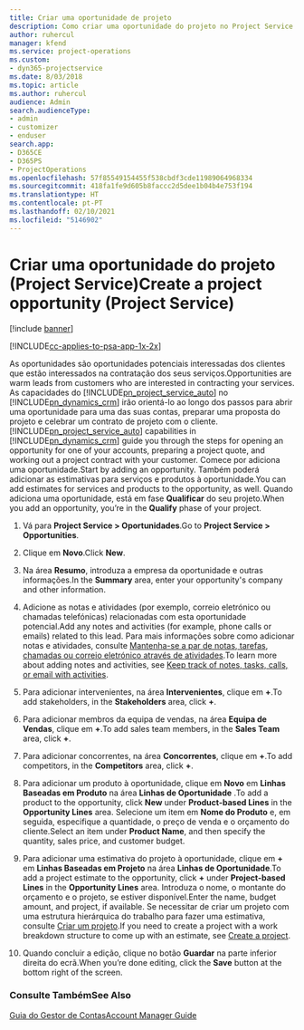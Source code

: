 ```yaml
---
title: Criar uma oportunidade de projeto
description: Como criar uma oportunidade do projeto no Project Service
author: ruhercul
manager: kfend
ms.service: project-operations
ms.custom:
- dyn365-projectservice
ms.date: 8/03/2018
ms.topic: article
ms.author: ruhercul
audience: Admin
search.audienceType:
- admin
- customizer
- enduser
search.app:
- D365CE
- D365PS
- ProjectOperations
ms.openlocfilehash: 57f85549154455f538cbdf3cde11989064968334
ms.sourcegitcommit: 418fa1fe9d605b8faccc2d5dee1b04b4e753f194
ms.translationtype: HT
ms.contentlocale: pt-PT
ms.lasthandoff: 02/10/2021
ms.locfileid: "5146902"
---
```

# <a name="create-a-project-opportunity-project-service"></a><span data-ttu-id="01380-103">Criar uma oportunidade do projeto (Project Service)</span><span class="sxs-lookup"><span data-stu-id="01380-103">Create a project opportunity (Project Service)</span></span>

[!include [banner](../includes/psa-now-project-operations.md)]

[!INCLUDE[cc-applies-to-psa-app-1x-2x](../includes/cc-applies-to-psa-app-1x-2x.md)]

<span data-ttu-id="01380-104">As oportunidades são oportunidades potenciais interessadas dos clientes que estão interessados na contratação dos seus serviços.</span><span class="sxs-lookup"><span data-stu-id="01380-104">Opportunities are warm leads from customers who are interested in contracting your services.</span></span> <span data-ttu-id="01380-105">As capacidades do [!INCLUDE[pn_project_service_auto](../includes/pn-project-service-auto.md)] no [!INCLUDE[pn_dynamics_crm](../includes/pn-dynamics-crm.md)] irão orientá-lo ao longo dos passos para abrir uma oportunidade para uma das suas contas, preparar uma proposta do projeto e celebrar um contrato de projeto com o cliente.</span><span class="sxs-lookup"><span data-stu-id="01380-105">[!INCLUDE[pn_project_service_auto](../includes/pn-project-service-auto.md)] capabilities in [!INCLUDE[pn_dynamics_crm](../includes/pn-dynamics-crm.md)] guide you through the steps for opening an opportunity for one of your accounts, preparing a project quote, and working out a project contract with your customer.</span></span> <span data-ttu-id="01380-106">Comece por adiciona uma oportunidade.</span><span class="sxs-lookup"><span data-stu-id="01380-106">Start by adding an opportunity.</span></span> <span data-ttu-id="01380-107">Também poderá adicionar as estimativas para serviços e produtos à oportunidade.</span><span class="sxs-lookup"><span data-stu-id="01380-107">You can add estimates for services and products to the opportunity, as well.</span></span> <span data-ttu-id="01380-108">Quando adiciona uma oportunidade, está em fase **Qualificar** do seu projeto.</span><span class="sxs-lookup"><span data-stu-id="01380-108">When you add an opportunity, you’re in the **Qualify** phase of your project.</span></span>  
  
1.  <span data-ttu-id="01380-109">Vá para **Project Service > Oportunidades**.</span><span class="sxs-lookup"><span data-stu-id="01380-109">Go to **Project Service > Opportunities**.</span></span>  
  
2.  <span data-ttu-id="01380-110">Clique em **Novo**.</span><span class="sxs-lookup"><span data-stu-id="01380-110">Click **New**.</span></span>  
  
3.  <span data-ttu-id="01380-111">Na área **Resumo**, introduza a empresa da oportunidade e outras informações.</span><span class="sxs-lookup"><span data-stu-id="01380-111">In the **Summary** area, enter your opportunity's company and other information.</span></span>  
  
4.  <span data-ttu-id="01380-112">Adicione as notas e atividades (por exemplo, correio eletrónico ou chamadas telefónicas) relacionadas com esta oportunidade potencial.</span><span class="sxs-lookup"><span data-stu-id="01380-112">Add any notes and activities (for example, phone calls or emails) related to this lead.</span></span> <span data-ttu-id="01380-113">Para mais informações sobre como adicionar notas e atividades, consulte [Mantenha-se a par de notas, tarefas, chamadas ou correio eletrónico através de atividades](https://docs.microsoft.com/dynamics365/customerengagement/on-premises/basics/work-with-activities).</span><span class="sxs-lookup"><span data-stu-id="01380-113">To learn more about adding notes and activities, see [Keep track of notes, tasks, calls, or email with activities](https://docs.microsoft.com/dynamics365/customerengagement/on-premises/basics/work-with-activities).</span></span>  
  
5.  <span data-ttu-id="01380-114">Para adicionar intervenientes, na área **Intervenientes**, clique em **+**.</span><span class="sxs-lookup"><span data-stu-id="01380-114">To add stakeholders, in the **Stakeholders** area, click **+**.</span></span>  
  
6.  <span data-ttu-id="01380-115">Para adicionar membros da equipa de vendas, na área **Equipa de Vendas**, clique em **+**.</span><span class="sxs-lookup"><span data-stu-id="01380-115">To add sales team members, in the **Sales Team** area, click **+**.</span></span>  
  
7.  <span data-ttu-id="01380-116">Para adicionar concorrentes, na área **Concorrentes**, clique em **+**.</span><span class="sxs-lookup"><span data-stu-id="01380-116">To add competitors, in the **Competitors** area, click **+**.</span></span>  
  
8.  <span data-ttu-id="01380-117">Para adicionar um produto à oportunidade, clique em **Novo** em **Linhas Baseadas em Produto** na área **Linhas de Oportunidade** .</span><span class="sxs-lookup"><span data-stu-id="01380-117">To add a product to the opportunity, click **New** under **Product-based Lines** in the **Opportunity Lines** area.</span></span> <span data-ttu-id="01380-118">Selecione um item em **Nome do Produto** e, em seguida, especifique a quantidade, o preço de venda e o orçamento do cliente.</span><span class="sxs-lookup"><span data-stu-id="01380-118">Select an item under **Product Name**, and then specify the quantity, sales price, and customer budget.</span></span>  
  
9. <span data-ttu-id="01380-119">Para adicionar uma estimativa do projeto à oportunidade, clique em **+** em **Linhas Baseadas em Projeto** na área **Linhas de Oportunidade**.</span><span class="sxs-lookup"><span data-stu-id="01380-119">To add a project estimate to the opportunity, click **+** under **Project-based Lines** in the **Opportunity Lines** area.</span></span> <span data-ttu-id="01380-120">Introduza o nome, o montante do orçamento e o projeto, se estiver disponível.</span><span class="sxs-lookup"><span data-stu-id="01380-120">Enter the name, budget amount, and project, if available.</span></span> <span data-ttu-id="01380-121">Se necessitar de criar um projeto com uma estrutura hierárquica do trabalho para fazer uma estimativa, consulte [Criar um projeto](../psa/create-project.md).</span><span class="sxs-lookup"><span data-stu-id="01380-121">If you need to create a project with a work breakdown structure to come up with an estimate, see [Create a project](../psa/create-project.md).</span></span>  
  
10. <span data-ttu-id="01380-122">Quando concluir a edição, clique no botão **Guardar** na parte inferior direita do ecrã.</span><span class="sxs-lookup"><span data-stu-id="01380-122">When you’re done editing, click the **Save** button at the bottom right of the screen.</span></span>  
  
### <a name="see-also"></a><span data-ttu-id="01380-123">Consulte Também</span><span class="sxs-lookup"><span data-stu-id="01380-123">See Also</span></span>  
 [<span data-ttu-id="01380-124">Guia do Gestor de Contas</span><span class="sxs-lookup"><span data-stu-id="01380-124">Account Manager Guide</span></span>](../psa/account-manager-guide.md)
